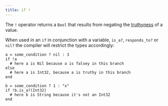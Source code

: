 ```yaml
---
title: if !
---
```


The `!` operator returns a `Bool` that results from negating the [truthyness](truthy_and_falsey_values.html) of a value.

When used in an `if` in conjunction with a variable, `is_a?`, `responds_to?` or `nil?` the compiler will restrict the types accordingly:

```crystal
a = some_condition ? nil : 3
if !a
  # here a is Nil because a is falsey in this branch
else
  # here a is Int32, because a is truthy in this branch
end
```

```crystal
b = some_condition ? 1 : "x"
if !b.is_a?(Int32)
  # here b is String because it's not an Int32
end
```
